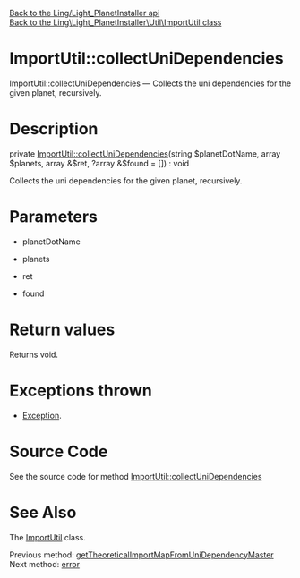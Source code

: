 [Back to the Ling/Light_PlanetInstaller api](https://github.com/lingtalfi/Light_PlanetInstaller/blob/master/doc/api/Ling/Light_PlanetInstaller.md)<br>
[Back to the Ling\Light_PlanetInstaller\Util\ImportUtil class](https://github.com/lingtalfi/Light_PlanetInstaller/blob/master/doc/api/Ling/Light_PlanetInstaller/Util/ImportUtil.md)


ImportUtil::collectUniDependencies
================



ImportUtil::collectUniDependencies — Collects the uni dependencies for the given planet, recursively.




Description
================


private [ImportUtil::collectUniDependencies](https://github.com/lingtalfi/Light_PlanetInstaller/blob/master/doc/api/Ling/Light_PlanetInstaller/Util/ImportUtil/collectUniDependencies.md)(string $planetDotName, array $planets, array &$ret, ?array &$found = []) : void




Collects the uni dependencies for the given planet, recursively.




Parameters
================


- planetDotName

    

- planets

    

- ret

    

- found

    


Return values
================

Returns void.


Exceptions thrown
================

- [Exception](http://php.net/manual/en/class.exception.php).&nbsp;







Source Code
===========
See the source code for method [ImportUtil::collectUniDependencies](https://github.com/lingtalfi/Light_PlanetInstaller/blob/master/Util/ImportUtil.php#L1479-L1512)


See Also
================

The [ImportUtil](https://github.com/lingtalfi/Light_PlanetInstaller/blob/master/doc/api/Ling/Light_PlanetInstaller/Util/ImportUtil.md) class.

Previous method: [getTheoreticalImportMapFromUniDependencyMaster](https://github.com/lingtalfi/Light_PlanetInstaller/blob/master/doc/api/Ling/Light_PlanetInstaller/Util/ImportUtil/getTheoreticalImportMapFromUniDependencyMaster.md)<br>Next method: [error](https://github.com/lingtalfi/Light_PlanetInstaller/blob/master/doc/api/Ling/Light_PlanetInstaller/Util/ImportUtil/error.md)<br>

